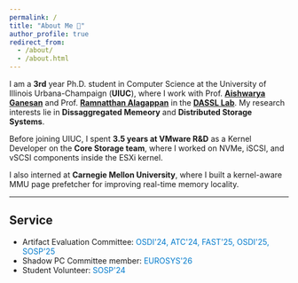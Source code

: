 ```yaml
---
permalink: /
title: "About Me 👋"
author_profile: true
redirect_from: 
  - /about/
  - /about.html
---
```


I am a **3rd** year Ph.D. student in Computer Science at the University of Illinois Urbana-Champaign (**UIUC**), where I work with Prof. [**Aishwarya Ganesan**](https://aishwaryaganesan.github.io/) and Prof. [**Ramnatthan Alagappan**](https://ramalagappan.github.io/) in the [**DASSL Lab**](https://dassl-uiuc.github.io/). My research interests lie in **Dissaggregated Memeory** and **Distributed Storage Systems**.

<!-- ## What I've been up to lately

- Exploring how Shared-CXL can reshape the design of distributed systems and coordination primitives.

- Working on abstractions that simplify programming in disaggregated environments.

- Playing around with new index structures to push the limits of databases on emerging hardware.

- Supercharging OS page caching with emerging hardware.

- Teaming up with folks at **ARCANA Research Group** to cook up a **clustering-based caching algorithm** that finds hidden memory access patterns most people miss. -->


Before joining UIUC, I spent **3.5 years at VMware R&D** as a Kernel Developer on the **Core Storage team**, where I worked on NVMe, iSCSI, and vSCSI components inside the ESXi kernel.

I also interned at **Carnegie Mellon University**, where I built a kernel-aware MMU page prefetcher for improving real-time memory locality.


---

## Service

- Artifact Evaluation Committee: <span style="color:#007acc">OSDI'24, ATC'24, FAST'25, OSDI'25, SOSP'25</span>
- Shadow PC Committee member: <span style="color:#007acc">EUROSYS'26</span>
- Student Volunteer: <span style="color:#007acc">SOSP'24</span>
